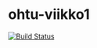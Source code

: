 # ohtu-viikko1

[![Build Status](https://travis-ci.org/Ouzii/ohtu-viikko1.svg?branch=master)](https://travis-ci.org/Ouzii/ohtu-viikko1)
